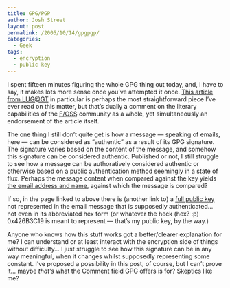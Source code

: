 ```yaml
---
title: GPG/PGP
author: Josh Street
layout: post
permalink: /2005/10/14/gpgpgp/
categories:
  - Geek
tags:
  - encryption
  - public key
---
```

I spent fifteen minutes figuring the whole GPG thing out today, and, I have to say, it makes lots more sense once you&#8217;ve attempted it once. [This article from <acronym title="Linux User Group at Georgia Tech">LUG@GT</acronym>][1] in particular is perhaps the most straightforward piece I&#8217;ve ever read on this matter, but that&#8217;s dually a comment on the literary capabilities of the <acronym title="Free or Open Source Software">F/OSS</acronym> community as a whole, yet simultaneously an endorsement of the article itself.

The one thing I still don&#8217;t quite get is how a message &#8212; speaking of emails, here &#8212; can be considered as &#8220;authentic&#8221; as a result of its GPG signature. The signature varies based on the content of the message, and somehow this signature can be considered authentic. Published or not, I still struggle to see how a message can be authoratively considered authentic or otherwise based on a public authentication method seemingly in a state of flux. Perhaps the message content when compared against the key yields [the email address and name][2], against which the message is compared?

If so, in the page linked to above there is (another link to) a [full public key][3] not represented in the email message that is supposedly authenticated&#8230; not even in its abbreviated hex form (or whatever the heck (hex? :p) 0x426B3C19 is meant to represent &#8212; that&#8217;s my public key, by the way.)

Anyone who knows how this stuff works got a better/clearer explanation for me? I can understand or at least interact with the encryption side of things without difficulty&#8230; I just struggle to see how this signature can be in any way meaningful, when it changes whilst supposedly representing some constant. I&#8217;ve proposed a possibility in this post, of course, but I can&#8217;t prove it&#8230; maybe *that&#8217;s* what the Comment field GPG offers is for? Skeptics like me?

 [1]: http://www.lugatgt.org/articles/gpg/
 [2]: http://pgp.mit.edu:11371/pks/lookup?search=0x426B3C19&op=index
 [3]: http://pgp.mit.edu:11371/pks/lookup?op=get&search=0x426B3C19